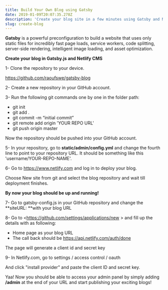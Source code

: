 ```yaml
---
title: Build Your Own Blog using Gatsby
date: 2019-01-09T20:07:35.278Z
description: 'Create your blog site in a few minutes using Gatsby and Netlify CMS.  '
slug: create-blog
---
```

**Gatsby** is a  powerful preconfiguration to build a website that uses only static files for incredibly fast page loads, service workers, code splitting, server-side rendering, intelligent image loading, and asset optimization. 

**Create your blog in Gatsby.js and Netlify CMS**

1- Clone the repository to your device. 

<https://github.com/raoufswe/gatsby-blog>

2- Create a new repository in your GitHub account.

3- Run the following git commands one by one in the folder path: 

* git init
* git add . 
* git commit -m “initial commit”
* git remote add origin 'YOUR REPO URL'
* git push origin master 

Now the repository should be pushed into your GitHub account. 

5- In your repository, go to **static/admin/config.yml** and change the fourth line to point to your repository URL.  It should be something like this 'username/YOUR-REPO-NAME'. 

6- Go to <https://www.netlify.com> and log in to deploy your blog. 

Choose New site from git and select the blog repository and wait till deployment finishes. 

**By now your blog should be up and running!**

7- Go to gatsby-config.js in your GitHub repository and change the **siteURL: **with your blog URL

8- Go to <https://github.com/settings/applications/new > and fill up the details with as following: 

* Home page as your blog URL 
* The call back should be https://api.netlify.com/auth/done 

The page will generate a client id and secret key

9-  In Netlify.com, go to settings / access control / oauth 

And click "install provider" and paste the client ID and secret key. 

Yaa! Now you should be able to access your admin panel by simply adding **/admin** at the end of your URL and start publishing your exciting blogs!
